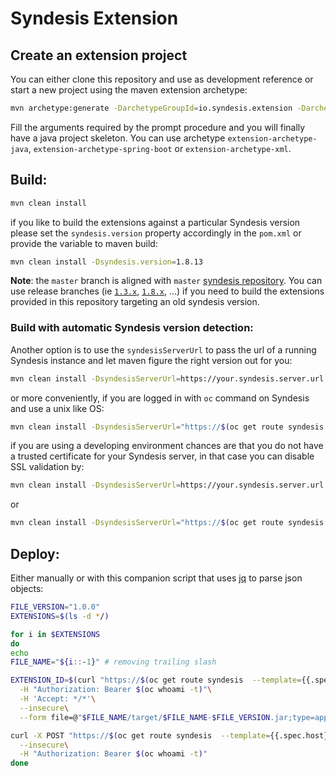# Syndesis Extension

## Create an extension project

You can either clone this repository and use as development reference or start a new project using the maven extension archetype:

```bash
mvn archetype:generate -DarchetypeGroupId=io.syndesis.extension -DarchetypeArtifactId=extension-archetype-java
```

Fill the arguments required by the prompt procedure and you will finally have a java project skeleton. You can use archetype `extension-archetype-java`, `extension-archetype-spring-boot` or `extension-archetype-xml`.

## Build:
```bash
mvn clean install
```
if you like to build the extensions against a particular Syndesis version please set the `syndesis.version` property accordingly in the `pom.xml` or provide the variable to maven build:

 ```bash
 mvn clean install -Dsyndesis.version=1.8.13
 ```
**Note**: the `master` branch is aligned with `master` [syndesis repository](https://github.com/syndesisio/syndesis). You can use release branches (ie [`1.3.x`](./tree/1.3.x), [`1.8.x`]((./tree/1.8.x)), ...) if you need to build the extensions provided in this repository targeting an old syndesis version.

### Build with automatic Syndesis version detection:
Another option is to use the `syndesisServerUrl` to pass the url of a running Syndesis instance and let maven figure the right version out for you:
```bash
mvn clean install -DsyndesisServerUrl=https://your.syndesis.server.url
```
or more conveniently, if you are logged in with `oc` command on Syndesis and use a unix like OS:
```bash
mvn clean install -DsyndesisServerUrl="https://$(oc get route syndesis  --template={{.spec.host}})"
```
if you are using a developing environment chances are that you do not have a trusted certificate for your Syndesis server, in that case you can disable SSL validation by:
```bash
mvn clean install -DsyndesisServerUrl=https://your.syndesis.server.url -DsyndesisServerUrl.disableSSLvalidation=true
```
or
```bash
mvn clean install -DsyndesisServerUrl="https://$(oc get route syndesis  --template={{.spec.host}})" -DsyndesisServerUrl.disableSSLvalidation=true
```

## Deploy:
Either manually or with this companion script that uses [jq](https://stedolan.github.io/jq/) to parse json objects:
```bash
FILE_VERSION="1.0.0"
EXTENSIONS=$(ls -d */)

for i in $EXTENSIONS
do
echo
FILE_NAME="${i::-1}" # removing trailing slash

EXTENSION_ID=$(curl "https://$(oc get route syndesis  --template={{.spec.host}})/api/v1/extensions" \
  -H "Authorization: Bearer $(oc whoami -t)"\
  -H 'Accept: */*'\
  --insecure\
  --form file=@"$FILE_NAME/target/$FILE_NAME-$FILE_VERSION.jar;type=application/x-java-archive;filename=$FILE_NAME-$FILE_VERSION.jar" | jq -r .id)

curl -X POST "https://$(oc get route syndesis  --template={{.spec.host}})/api/v1/extensions/$EXTENSION_ID/install" \
  --insecure\
  -H "Authorization: Bearer $(oc whoami -t)"
done
```
